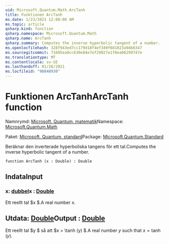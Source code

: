 ```yaml
---
uid: Microsoft.Quantum.Math.ArcTanh
title: Funktionen ArcTanh
ms.date: 1/23/2021 12:00:00 AM
ms.topic: article
qsharp.kind: function
qsharp.namespace: Microsoft.Quantum.Math
qsharp.name: ArcTanh
qsharp.summary: Computes the inverse hyperbolic tangent of a number.
ms.openlocfilehash: 328f943ed7cc179d18f4ef349f681023a94b6347
ms.sourcegitcommit: 71605ea9cc630e84e7ef29027e1f0ea06299747e
ms.translationtype: MT
ms.contentlocale: sv-SE
ms.lasthandoff: 01/26/2021
ms.locfileid: "98848930"
---
```

# <a name="arctanh-function"></a><span data-ttu-id="58a45-102">Funktionen ArcTanh</span><span class="sxs-lookup"><span data-stu-id="58a45-102">ArcTanh function</span></span>

<span data-ttu-id="58a45-103">Namnrymd: [Microsoft. Quantum. matematik](xref:Microsoft.Quantum.Math)</span><span class="sxs-lookup"><span data-stu-id="58a45-103">Namespace: [Microsoft.Quantum.Math](xref:Microsoft.Quantum.Math)</span></span>

<span data-ttu-id="58a45-104">Paket: [Microsoft. Quantum. standard](https://nuget.org/packages/Microsoft.Quantum.Standard)</span><span class="sxs-lookup"><span data-stu-id="58a45-104">Package: [Microsoft.Quantum.Standard](https://nuget.org/packages/Microsoft.Quantum.Standard)</span></span>


<span data-ttu-id="58a45-105">Beräknar den inverterade hyperboliska tangens för ett tal.</span><span class="sxs-lookup"><span data-stu-id="58a45-105">Computes the inverse hyperbolic tangent of a number.</span></span>

```qsharp
function ArcTanh (x : Double) : Double
```


## <a name="input"></a><span data-ttu-id="58a45-106">Indata</span><span class="sxs-lookup"><span data-stu-id="58a45-106">Input</span></span>

### <a name="x--double"></a><span data-ttu-id="58a45-107">x: [dubbel](xref:microsoft.quantum.lang-ref.double)</span><span class="sxs-lookup"><span data-stu-id="58a45-107">x : [Double](xref:microsoft.quantum.lang-ref.double)</span></span>

<span data-ttu-id="58a45-108">Ett reellt tal $x $.</span><span class="sxs-lookup"><span data-stu-id="58a45-108">A real number $x$.</span></span>



## <a name="output--double"></a><span data-ttu-id="58a45-109">Utdata: [Double](xref:microsoft.quantum.lang-ref.double)</span><span class="sxs-lookup"><span data-stu-id="58a45-109">Output : [Double](xref:microsoft.quantum.lang-ref.double)</span></span>

<span data-ttu-id="58a45-110">Ett reellt tal $y $ så att $x = \tanh (y) $.</span><span class="sxs-lookup"><span data-stu-id="58a45-110">A real number $y$ such that $x = \tanh(y)$.</span></span>